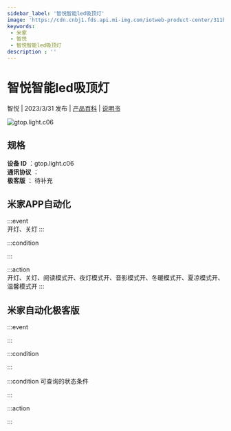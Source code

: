 ```yaml
---
sidebar_label: '智悦智能led吸顶灯'
image: 'https://cdn.cnbj1.fds.api.mi-img.com/iotweb-product-center/311b94b1f054ea6aee4e913a327ff616_1677310872215.png?GalaxyAccessKeyId=AKVGLQWBOVIRQ3XLEW&Expires=9223372036854775807&Signature=tyFr9tfcih/rz3aeQwETfLWDpcU='
keywords: 
 - 米家
 - 智悦
 - 智悦智能led吸顶灯
description : ''
---
```

# 智悦智能led吸顶灯

智悦 | 2023/3/31 发布 | [产品百科](https://home.mi.com/webapp/content/baike/product/index.html?model=gtop.light.c06/) | [说明书](https://home.mi.com/views/introduction.html?model=gtop.light.c06&region=cn)

![gtop.light.c06](https://cdn.cnbj1.fds.api.mi-img.com/iotweb-product-center/311b94b1f054ea6aee4e913a327ff616_1677310872215.png?GalaxyAccessKeyId=AKVGLQWBOVIRQ3XLEW&Expires=9223372036854775807&Signature=tyFr9tfcih/rz3aeQwETfLWDpcU=)

## 规格  
> 
**设备 ID** ：gtop.light.c06  
**通讯协议** ：  
**极客版**  ： 待补充 


## 米家APP自动化  

:::event  
开灯、关灯
:::

:::condition  

:::

:::action   
开灯、关灯、阅读模式开、夜灯模式开、音影模式开、冬暖模式开、夏凉模式开、温馨模式开
:::

## 米家自动化极客版  

:::event  

:::

:::condition  

:::

:::condition 可查询的状态条件  

:::

:::action  

:::

        
